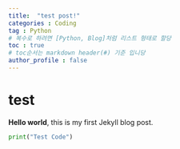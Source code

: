 ```yaml
---
title:  "test post!"
categories : Coding
tag : Python
# 복수로 하려면 [Python, Blog]처럼 리스트 형태로 할당
toc : true
# toc순서는 markdown header(#) 기준 입니당
author_profile : false
---
```


# test

**Hello world**, this is my first Jekyll blog post.

```python
print("Test Code")
```